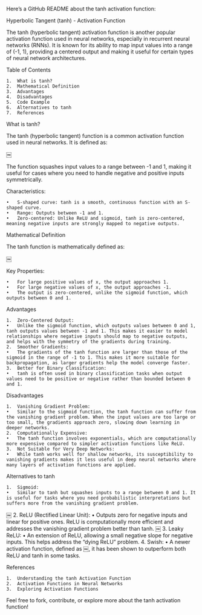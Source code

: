 Here’s a GitHub README about the tanh activation function:

Hyperbolic Tangent (tanh) - Activation Function

The tanh (hyperbolic tangent) activation function is another popular activation function used in neural networks, especially in recurrent neural networks (RNNs). It is known for its ability to map input values into a range of (-1, 1), providing a centered output and making it useful for certain types of neural network architectures.

Table of Contents

	1.	What is tanh?
	2.	Mathematical Definition
	3.	Advantages
	4.	Disadvantages
	5.	Code Example
	6.	Alternatives to tanh
	7.	References

What is tanh?

The tanh (hyperbolic tangent) function is a common activation function used in neural networks. It is defined as:

￼

The function squashes input values to a range between -1 and 1, making it useful for cases where you need to handle negative and positive inputs symmetrically.

Characteristics:

	•	S-shaped curve: tanh is a smooth, continuous function with an S-shaped curve.
	•	Range: Outputs between -1 and 1.
	•	Zero-centered: Unlike ReLU and sigmoid, tanh is zero-centered, meaning negative inputs are strongly mapped to negative outputs.

Mathematical Definition

The tanh function is mathematically defined as:

￼

Key Properties:

	•	For large positive values of x, the output approaches 1.
	•	For large negative values of x, the output approaches -1.
	•	The output is zero-centered, unlike the sigmoid function, which outputs between 0 and 1.

Advantages

	1.	Zero-Centered Output:
	•	Unlike the sigmoid function, which outputs values between 0 and 1, tanh outputs values between -1 and 1. This makes it easier to model relationships where negative inputs should map to negative outputs, and helps with the symmetry of the gradients during training.
	2.	Smoother Gradients:
	•	The gradients of the tanh function are larger than those of the sigmoid in the range of -1 to 1. This makes it more suitable for backpropagation, as larger gradients help the model converge faster.
	3.	Better for Binary Classification:
	•	tanh is often used in binary classification tasks when output values need to be positive or negative rather than bounded between 0 and 1.

Disadvantages

	1.	Vanishing Gradient Problem:
	•	Similar to the sigmoid function, the tanh function can suffer from the vanishing gradient problem. When the input values are too large or too small, the gradients approach zero, slowing down learning in deeper networks.
	2.	Computationally Expensive:
	•	The tanh function involves exponentials, which are computationally more expensive compared to simpler activation functions like ReLU.
	3.	Not Suitable for Very Deep Networks:
	•	While tanh works well for shallow networks, its susceptibility to vanishing gradients makes it less useful in deep neural networks where many layers of activation functions are applied.



Alternatives to tanh

	1.	Sigmoid:
	•	Similar to tanh but squashes inputs to a range between 0 and 1. It is useful for tasks where you need probabilistic interpretations but suffers more from the vanishing gradient problem.
￼
	2.	ReLU (Rectified Linear Unit):
	•	Outputs zero for negative inputs and linear for positive ones. ReLU is computationally more efficient and addresses the vanishing gradient problem better than tanh.
￼
	3.	Leaky ReLU:
	•	An extension of ReLU, allowing a small negative slope for negative inputs. This helps address the “dying ReLU” problem.
	4.	Swish:
	•	A newer activation function, defined as ￼, it has been shown to outperform both ReLU and tanh in some tasks.

References

	1.	Understanding the tanh Activation Function
	2.	Activation Functions in Neural Networks
	3.	Exploring Activation Functions

Feel free to fork, contribute, or explore more about the tanh activation function!